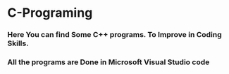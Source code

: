 # C-Programing

### Here You can find Some C++ programs. To Improve in Coding Skills.
### All the programs are Done in Microsoft Visual Studio code
[a link]: (https://code.visualstudio.com/Download)
